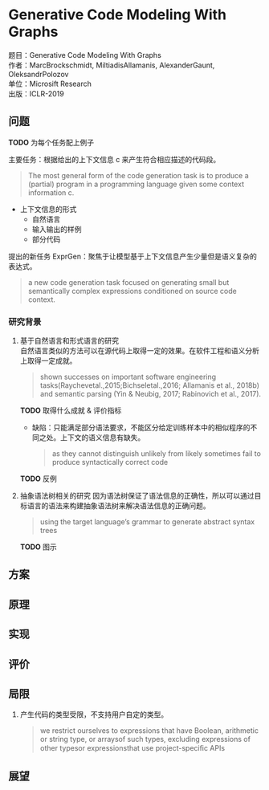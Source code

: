 # Generative Code Modeling With Graphs

题目：Generative Code Modeling With Graphs  
作者：MarcBrockschmidt, MiltiadisAllamanis, AlexanderGaunt, OleksandrPolozov  
单位：Microsift Research  
出版：ICLR-2019  

## 问题

**TODO** 为每个任务配上例子

主要任务：根据给出的上下文信息 c 来产生符合相应描述的代码段。  

> The most general form of the code generation task is to produce a (partial) program in a programming language given some context information c.

* 上下文信息的形式
  * 自然语言
  * 输入输出的样例
  * 部分代码

提出的新任务 ExprGen：聚焦于让模型基于上下文信息产生少量但是语义复杂的表达式。

> a new code generation task focused on generating small but semantically complex expressions conditioned on source code context.

### 研究背景

1. 基于自然语言和形式语言的研究  
   自然语言类似的方法可以在源代码上取得一定的效果。在软件工程和语义分析上取得一定成就。  
   > shown successes on important software engineering tasks(Raychevetal.,2015;Bichseletal.,2016; Allamanis et al., 2018b) and semantic parsing (Yin & Neubig, 2017; Rabinovich et al., 2017).

   **TODO** 取得什么成就 & 评价指标  

    * 缺陷：只能满足部分语法要求，不能区分给定训练样本中的相似程序的不同之处。上下文的语义信息有缺失。
        > as they cannot distinguish unlikely from likely
        > sometimes fail to produce syntactically correct code

    **TODO** 反例

2. 抽象语法树相关的研究
   因为语法树保证了语法信息的正确性，所以可以通过目标语言的语法来构建抽象语法树来解决语法信息的正确问题。
   > using the target language’s grammar to generate abstract syntax trees

    **TODO** 图示

## 方案

## 原理

## 实现

## 评价

## 局限

1. 产生代码的类型受限，不支持用户自定的类型。
   >  we restrict ourselves to expressions that have Boolean, arithmetic or string type, or arraysof such types, excluding expressions of other typesor expressionsthat use project-speciﬁc APIs

## 展望
